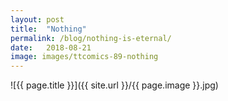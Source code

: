 ```yaml
---
layout: post
title:  "Nothing"
permalink: /blog/nothing-is-eternal/
date:   2018-08-21
image: images/ttcomics-89-nothing
---
```

![{{ page.title }}]({{ site.url }}/{{ page.image }}.jpg)
